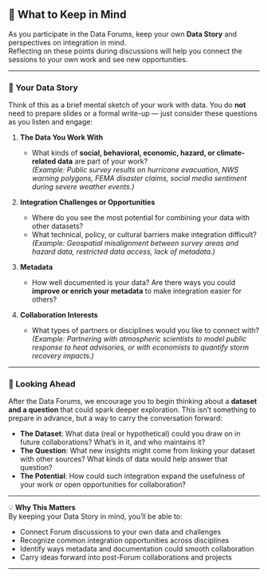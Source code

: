 ## 🧩 What to Keep in Mind  

As you participate in the Data Forums, keep your own **Data Story** and perspectives on integration in mind.  
Reflecting on these points during discussions will help you connect the sessions to your own work and see new opportunities.  

---

### 📖 Your Data Story  
Think of this as a brief mental sketch of your work with data. You do **not** need to prepare slides or a formal write-up — just consider these questions as you listen and engage:  

1. **The Data You Work With**  
   - What kinds of **social, behavioral, economic, hazard, or climate-related data** are part of your work?  
     _(Example: Public survey results on hurricane evacuation, NWS warning polygons, FEMA disaster claims, social media sentiment during severe weather events.)_  

2. **Integration Challenges or Opportunities**  
   - Where do you see the most potential for combining your data with other datasets?  
   - What technical, policy, or cultural barriers make integration difficult?  
     _(Example: Geospatial misalignment between survey areas and hazard data, restricted data access, lack of metadata.)_  

3. **Metadata**  
   - How well documented is your data? Are there ways you could **improve or enrich your metadata** to make integration easier for others?  

4. **Collaboration Interests**  
   - What types of partners or disciplines would you like to connect with?  
     _(Example: Partnering with atmospheric scientists to model public response to heat advisories, or with economists to quantify storm recovery impacts.)_  

---

### 🔭 Looking Ahead  
After the Data Forums, we encourage you to begin thinking about a **dataset and a question** that could spark deeper exploration. This isn’t something to prepare in advance, but a way to carry the conversation forward:  

- **The Dataset**: What data (real or hypothetical) could you draw on in future collaborations? What’s in it, and who maintains it?  
- **The Question**: What new insights might come from linking your dataset with other sources? What kinds of data would help answer that question?  
- **The Potential**: How could such integration expand the usefulness of your work or open opportunities for collaboration?  

---

💡 **Why This Matters**  
By keeping your Data Story in mind, you’ll be able to:  
- Connect Forum discussions to your own data and challenges  
- Recognize common integration opportunities across disciplines  
- Identify ways metadata and documentation could smooth collaboration  
- Carry ideas forward into post-Forum collaborations and projects  

---
